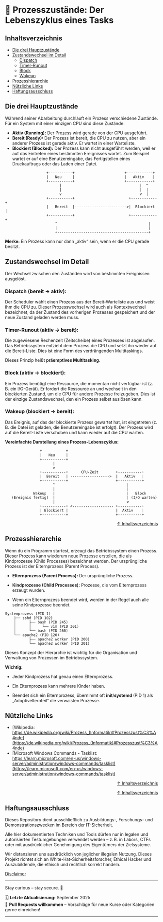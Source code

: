 # 🚦 Prozesszustände: Der Lebenszyklus eines Tasks

## Inhaltsverzeichnis
- [Die drei Hauptzustände](#die-drei-hauptzustände)
- [Zustandswechsel im Detail](#zustandswechsel-im-detail)
    - [Dispatch](#dispatch-bereit---aktiv)
    - [Timer-Runout](#timer-runout-aktiv---bereit)
    - [Block](#block-aktiv---blockiert)
    - [Wakeup](#wakeup-blockiert---bereit)
- [Prozesshierarchie](#prozesshierarchie)
- [Nützliche Links](#nützliche-links)
- [Haftungsausschluss](#haftungsausschluss)



## Die drei Hauptzustände
Während seiner Abarbeitung durchläuft ein Prozess verschiedene Zustände. Für ein System mit einer einzigen CPU sind diese Zustände:

* **Aktiv (Running):** Der Prozess wird gerade von der CPU ausgeführt.
* **Bereit (Ready):** Der Prozess ist bereit, die CPU zu nutzen, aber ein anderer Prozess ist gerade aktiv. Er wartet in einer Warteliste.
* **Blockiert (Blocked):** Der Prozess kann nicht ausgeführt werden, weil er auf das Eintreten eines bestimmten Ereignisses wartet. Zum Beispiel wartet er auf eine Benutzereingabe, das Fertigstellen eines Druckauftrags oder das Laden einer Datei.  

```text
                   +-----------+                       +------------+
                   |   Neu     |                       |   Aktiv    |
                   +-----------+                       +------------+
                         |                                    |  ^
                         |                                    |  |
                         v                                    v  |
                   +-----------+                         +------------+
                   |   Bereit  |------------------------>|  Blockiert |
                   +-----------+                         +------------+
                       ^                                          |
                       |                                          |
                       +------------------------------------------+
```

**Merke:** Ein Prozess kann nur dann „aktiv“ sein, wenn er die CPU gerade besitzt.

## Zustandswechsel im Detail
Der Wechsel zwischen den Zuständen wird von bestimmten Ereignissen ausgelöst.

### Dispatch (bereit -> aktiv):
Der Scheduler wählt einen Prozess aus der Bereit-Warteliste aus und weist ihm die CPU zu. Dieser Prozesswechsel wird auch als Kontextwechsel bezeichnet, da der Zustand des vorherigen Prozesses gespeichert und der neue Zustand geladen werden muss.

### Timer-Runout (aktiv -> bereit):
Die zugewiesene Rechenzeit (Zeitscheibe) eines Prozesses ist abgelaufen. Das Betriebssystem entzieht dem Prozess die CPU und setzt ihn wieder auf die Bereit-Liste. Dies ist eine Form des verdrängenden Multitaskings.

Dieses Prinzip heißt **präemptives Multitasking**.

### Block (aktiv -> blockiert):
Ein Prozess benötigt eine Ressource, die momentan nicht verfügbar ist (z. B. ein I/O-Gerät). Er fordert die Ressource an und wechselt in den blockierten Zustand, um die CPU für andere Prozesse freizugeben. Dies ist der einzige Zustandswechsel, den ein Prozess selbst auslösen kann.

### Wakeup (blockiert -> bereit):
Das Ereignis, auf das der blockierte Prozess gewartet hat, ist eingetreten (z. B. die Datei ist geladen, die Benutzereingabe ist erfolgt). Der Prozess wird auf die Bereit-Liste verschoben und kann wieder auf die CPU warten.

**Vereinfachte Darstellung eines Prozess-Lebenszyklus:**  
```text
                +-----------+
                |   Neu     |
                +-----------+
                      |
                      v
                +-----------+      CPU-Zeit        +-----------+
                |  Bereit   | ------------------>  |   Aktiv   |
                +-----------+                      +-----------+
                      ^                                 |
                      |                                 |
             Wakeup   |                                 |   Block
   (Ereignis fertig)  |                                 | (I/O warten)
                      |                                 v
                +-----------+ <------------------- +-----------+
                | Blockiert |                      |  Aktiv    |
                +-----------+                      +-----------+

```


<div align=right>

[↑ Inhaltsverzeichnis](#inhaltsverzeichnis)

</div>

## Prozesshierarchie
Wenn du ein Programm startest, erzeugt das Betriebssystem einen Prozess. Dieser Prozess kann wiederum neue Prozesse erstellen, die als Kindprozesse (Child Processes) bezeichnet werden. Der ursprüngliche Prozess ist der Elternprozess (Parent Process).

- **Elternprozess (Parent Process):** Der ursprüngliche Prozess.

- **Kindprozesse (Child Processes):** Prozesse, die vom Elternprozess erzeugt wurden.


- Wenn ein Elternprozess beendet wird, werden in der Regel auch alle seine Kindprozesse beendet.

```text
Systemprozess (PID 1)
    ├── sshd (PID 102)
    │      ├── bash (PID 245)
    │      │     └── vim (PID 301)
    │      └── bash (PID 260)
    └── apache2 (PID 120)
           ├── apache2 worker (PID 200)
           └── apache2 worker (PID 201)

```

Dieses Konzept der Hierarchie ist wichtig für die Organisation und Verwaltung von Prozessen im Betriebssystem.

**Wichtig:**

- Jeder Kindprozess hat genau einen Elternprozess.

- Ein Elternprozess kann mehrere Kinder haben.

- Beendet sich ein Elternprozess, übernimmt oft **init**/**systemd** (PID 1) als „Adoptivelternteil“ die verwaisten Prozesse.


## Nützliche Links
- [Wikipedia: https://de.wikipedia.org/wiki/Prozess_(Informatik)#Prozesszust%C3%A4nde](https://de.wikipedia.org/wiki/Prozess_(Informatik)#Prozesszust%C3%A4nde)
- [Microsoft Windows Commands - Tasklist: https://learn.microsoft.com/en-us/windows-server/administration/windows-commands/tasklist](https://learn.microsoft.com/en-us/windows-server/administration/windows-commands/tasklist)

<div align=right>

[↑ Inhaltsverzeichnis](#inhaltsverzeichnis)

</div>



<div align=right>

[↑ Inhaltsverzeichnis](#inhaltsverzeichnis)

</div>


## Haftungsausschluss

Dieses Repository dient ausschließlich zu Ausbildungs-, Forschungs- und Demonstrationszwecken im Bereich der IT-Sicherheit.

Alle hier dokumentierten Techniken und Tools dürfen nur in legalen und autorisierten Testumgebungen verwendet werden – z. B. in Labors, CTFs oder mit ausdrücklicher Genehmigung des Eigentümers der Zielsysteme.

Wir distanzieren uns ausdrücklich von jeglicher illegalen Nutzung.
Dieses Projekt richtet sich an White-Hat-Sicherheitsforscher, Ethical Hacker und Auszubildende, die ethisch und rechtlich korrekt handeln.

[Disclaimer](/00-disclaimer/disclaimer.md)

--- 

Stay curious – stay secure. 🔐

🗓️ **Letzte Aktualisierung:** September 2025  
🤝 **Pull Requests willkommen** – Vorschläge für neue Kurse oder Kategorien gerne einreichen!

---